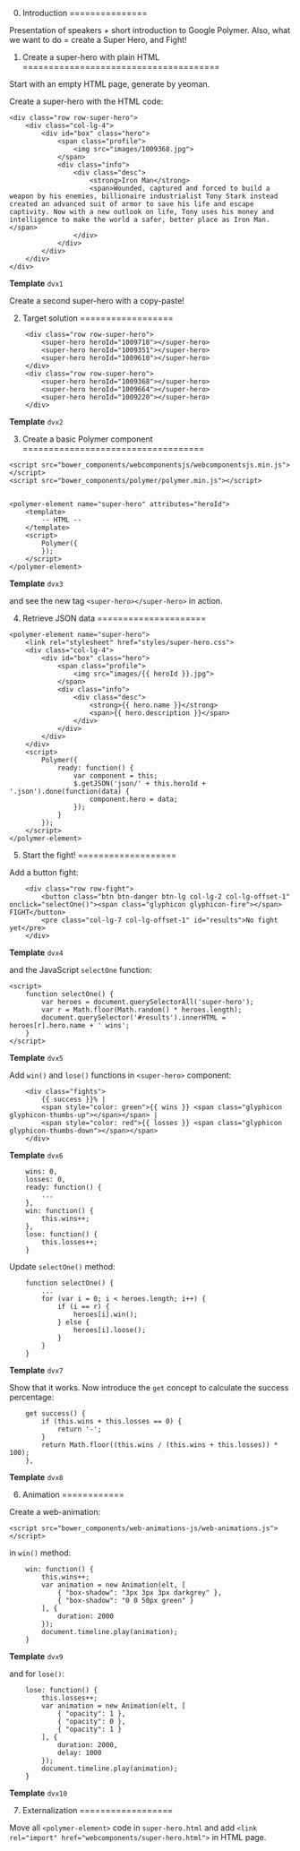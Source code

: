 0. Introduction
===============

Presentation of speakers + short introduction to Google Polymer. Also, what we want to do = create a Super Hero, and Fight!


1. Create a super-hero with plain HTML
======================================

Start with an empty HTML page, generate by yeoman.

Create a super-hero with the HTML code:

```
<div class="row row-super-hero">
    <div class="col-lg-4">
        <div id="box" class="hero">
            <span class="profile">
                <img src="images/1009368.jpg">
            </span>
            <div class="info">
                <div class="desc">
                    <strong>Iron Man</strong>
                    <span>Wounded, captured and forced to build a weapon by his enemies, billionaire industrialist Tony Stark instead created an advanced suit of armor to save his life and escape captivity. Now with a new outlook on life, Tony uses his money and intelligence to make the world a safer, better place as Iron Man.</span>
                </div>
            </div>
        </div>
    </div>
</div>
```

**Template** ```dvx1```

Create a second super-hero with a copy-paste!

2. Target solution
==================


```
    <div class="row row-super-hero">
        <super-hero heroId="1009718"></super-hero>
        <super-hero heroId="1009351"></super-hero>
        <super-hero heroId="1009610"></super-hero>
    </div>
    <div class="row row-super-hero">
        <super-hero heroId="1009368"></super-hero>
        <super-hero heroId="1009664"></super-hero>
        <super-hero heroId="1009220"></super-hero>
    </div>
```

**Template** ```dvx2```


3. Create a basic Polymer component
===================================

```
<script src="bower_components/webcomponentsjs/webcomponentsjs.min.js"></script>
<script src="bower_components/polymer/polymer.min.js"></script>


<polymer-element name="super-hero" attributes="heroId">
    <template>
        -- HTML --
    </template>
    <script>
        Polymer({
        });
    </script>
</polymer-element>
```

**Template** ```dvx3```

and see the new tag ```<super-hero></super-hero>``` in action.


4. Retrieve JSON data
=====================


```
<polymer-element name="super-hero">
    <link rel="stylesheet" href="styles/super-hero.css">
    <div class="col-lg-4">
        <div id="box" class="hero">
            <span class="profile">
                <img src="images/{{ heroId }}.jpg">
            </span>
            <div class="info">
                <div class="desc">
                    <strong>{{ hero.name }}</strong>
                    <span>{{ hero.description }}</span>
                </div>
            </div>
        </div>
    </div>
    <script>
        Polymer({
            ready: function() {
                var component = this;
                $.getJSON('json/' + this.heroId + '.json').done(function(data) {
                    component.hero = data;
                });
            }
        });
    </script>
</polymer-element>
```


5. Start the fight!
===================

Add a button fight:

```
    <div class="row row-fight">
        <button class="btn btn-danger btn-lg col-lg-2 col-lg-offset-1" onclick="selectOne()"><span class="glyphicon glyphicon-fire"></span> FIGHT</button>
        <pre class="col-lg-7 col-lg-offset-1" id="results">No fight yet</pre>
    </div>
```

**Template** ```dvx4```

and the JavaScript ```selectOne``` function:

```
<script>
    function selectOne() {
        var heroes = document.querySelectorAll('super-hero');
        var r = Math.floor(Math.random() * heroes.length);
        document.querySelector('#results').innerHTML = heroes[r].hero.name + ' wins';
    }
</script>
```

**Template** ```dvx5```

Add ```win()``` and ```lose()``` functions in ```<super-hero>``` component:

```
    <div class="fights">
        {{ success }}% |
        <span style="color: green">{{ wins }} <span class="glyphicon glyphicon-thumbs-up"></span></span> |
        <span style="color: red">{{ losses }} <span class="glyphicon glyphicon-thumbs-down"></span></span>
    </div>
```

**Template** ```dvx6```


```
    wins: 0,
    losses: 0,
    ready: function() {
        ...
    },
    win: function() {
        this.wins++;
    },
    lose: function() {
        this.losses++;
    }
```

Update ```selectOne()``` method:

```
    function selectOne() {
        ...
        for (var i = 0; i < heroes.length; i++) {
            if (i == r) {
                heroes[i].win();
            } else {
                heroes[i].loose();
            }
        }
    }
```

**Template** ```dvx7```


Show that it works. Now introduce the ```get``` concept to calculate the success percentage:

```
    get success() {
        if (this.wins + this.losses == 0) {
            return '-';
        }
        return Math.floor((this.wins / (this.wins + this.losses)) * 100);
    },
```

**Template** ```dvx8```


6. Animation
============

Create a web-animation:

```<script src="bower_components/web-animations-js/web-animations.js"></script>```

in ```win()``` method:

```
    win: function() {
        this.wins++;
        var animation = new Animation(elt, [
            { "box-shadow": "3px 3px 3px darkgrey" },
            { "box-shadow": "0 0 50px green" }
        ], {
            duration: 2000
        });
        document.timeline.play(animation);
    }
```

**Template** ```dvx9```

and for ```lose()```:

```
    lose: function() {
        this.losses++;
        var animation = new Animation(elt, [
            { "opacity": 1 },
            { "opacity": 0 },
            { "opacity": 1 }
        ], {
            duration: 2000,
            delay: 1000
        });
        document.timeline.play(animation);
    }
```

**Template** ```dvx10```

7. Externalization
==================


Move all ```<polymer-element>``` code in ```super-hero.html``` and add ```<link rel="import" href="webcomponents/super-hero.html">``` in HTML page.

